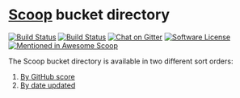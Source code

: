 # [Scoop](https://scoop.sh/) bucket directory
[![Build Status](https://travis-ci.org/rasa/scoop-directory.svg)](https://travis-ci.org/rasa/scoop-directory "Build status") [![Build Status](https://ci.appveyor.com/api/projects/status/github/rasa/scoop-directory?svg=true)](https://ci.appveyor.com/project/rasa/scoop-directory "Build Status") [![Chat on Gitter](https://badges.gitter.im/lukesampson/scoop.svg)](https://gitter.im/lukesampson/scoop) [![Software License](https://img.shields.io/badge/license-MIT-brightgreen.svg?style=flat-square)](/LICENSE) [![Mentioned in Awesome Scoop](https://awesome.re/mentioned-badge.svg)](https://github.com/h404bi/awesome-scoop/blob/master/README.md#resources "Awesome Scoop")

The Scoop bucket directory is available in two different sort orders:
1. [By GitHub score](by-score.md)
2. [By date updated](by-date-updated.md)
